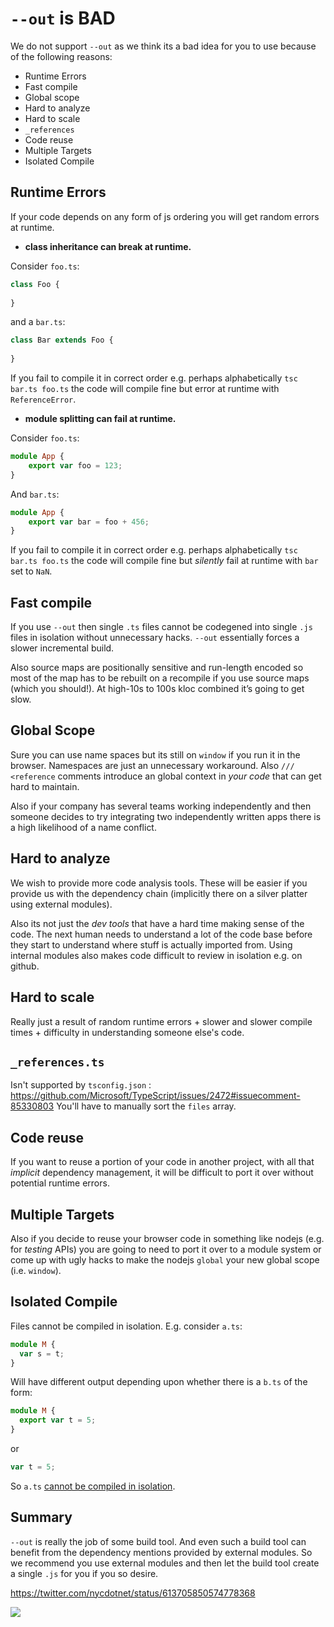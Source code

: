 # `--out` is BAD
We do not support `--out` as we think its a bad idea for you to use because of the following reasons:

* Runtime Errors
* Fast compile
* Global scope
* Hard to analyze
* Hard to scale
* `_references`
* Code reuse
* Multiple Targets
* Isolated Compile

## Runtime Errors

If your code depends on any form of js ordering you will get random errors at runtime.

* **class inheritance can break at runtime.**

Consider `foo.ts`: 
```ts
class Foo {
    
}
```

and a `bar.ts`:
```ts
class Bar extends Foo {
    
}
```

If you fail to compile it in correct order e.g. perhaps alphabetically `tsc bar.ts foo.ts` the code will compile fine but error at runtime with `ReferenceError`. 

* **module splitting can fail at runtime.**

Consider `foo.ts`: 
```ts
module App {
    export var foo = 123;
}
```
And `bar.ts`: 
```ts
module App {
    export var bar = foo + 456;
}
```

If you fail to compile it in correct order e.g. perhaps alphabetically `tsc bar.ts foo.ts` the code will compile fine but  *silently* fail at runtime with `bar` set to `NaN`. 

## Fast compile
If you use `--out` then single `.ts` files cannot be codegened into single `.js` files in isolation without unnecessary hacks. `--out` essentially forces a slower incremental build.

Also source maps are positionally sensitive and run-length encoded so most of the map has to be rebuilt on a recompile if you use source maps (which you should!). At high-10s to 100s kloc combined it’s going to get slow.

## Global Scope
Sure you can use name spaces but its still on `window` if you run it in the browser. Namespaces are just an unnecessary workaround. Also `/// <reference` comments introduce an global context in *your code* that can get hard to maintain.

Also if your company has several teams working independently and then someone decides to try integrating two independently written apps there is a high likelihood of a name conflict.

## Hard to analyze
We wish to provide more code analysis tools. These will be easier if you provide us with the dependency chain (implicitly there on a silver platter using external modules). 

Also its not just the *dev tools* that have a hard time making sense of the code. The next human needs to understand a lot of the code base before they start to understand where stuff is actually imported from. Using internal modules also makes code difficult to review in isolation e.g. on github.

## Hard to scale
Really just a result of random runtime errors + slower and slower compile times + difficulty in understanding someone else's code.

## `_references.ts`
Isn't supported by `tsconfig.json` : https://github.com/Microsoft/TypeScript/issues/2472#issuecomment-85330803 You'll have to manually sort the  `files` array. 

## Code reuse
If you want to reuse a portion of your code in another project, with all that *implicit* dependency management, it will be difficult to port it over without potential runtime errors. 

## Multiple Targets
Also if you decide to reuse your browser code in something like nodejs (e.g. for *testing* APIs) you are going to need to port it over to a module system or come up with ugly hacks to make the nodejs `global` your new global scope (i.e. `window`).

## Isolated Compile
Files cannot be compiled in isolation. E.g. consider `a.ts`: 
```ts
module M {
  var s = t;
}
```
Will have different output depending upon whether there is a `b.ts` of the form: 
```ts
module M {
  export var t = 5;
}
```
or 
```ts
var t = 5;
```
So `a.ts` [cannot be compiled in isolation](https://github.com/Microsoft/TypeScript/issues/2715).

## Summary
`--out` is really the job of some build tool. And even such a build tool can benefit from the dependency mentions provided by external modules. So we recommend you use external modules and then let the build tool create a single `.js` for you if you so desire.

https://twitter.com/nycdotnet/status/613705850574778368 

![](https://pbs.twimg.com/media/CIRSOBmWsAQdzvP.jpg)